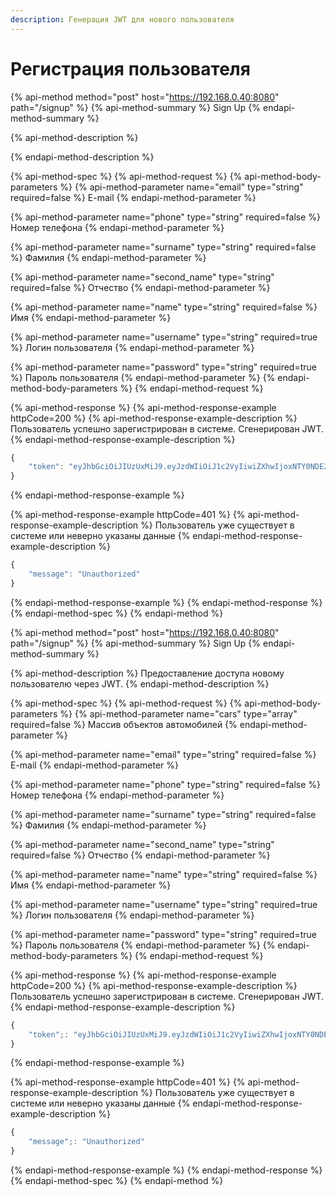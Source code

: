 ```yaml
---
description: Генерация JWT для нового пользователя
---
```


# Регистрация пользователя

{% api-method method="post" host="https://192.168.0.40:8080" path="/signup" %}
{% api-method-summary %}
Sign Up
{% endapi-method-summary %}

{% api-method-description %}

{% endapi-method-description %}

{% api-method-spec %}
{% api-method-request %}
{% api-method-body-parameters %}
{% api-method-parameter name="email" type="string" required=false %}
E-mail
{% endapi-method-parameter %}

{% api-method-parameter name="phone" type="string" required=false %}
Номер телефона
{% endapi-method-parameter %}

{% api-method-parameter name="surname" type="string" required=false %}
Фамилия
{% endapi-method-parameter %}

{% api-method-parameter name="second\_name" type="string" required=false %}
Отчество
{% endapi-method-parameter %}

{% api-method-parameter name="name" type="string" required=false %}
Имя
{% endapi-method-parameter %}

{% api-method-parameter name="username" type="string" required=true %}
Логин пользователя
{% endapi-method-parameter %}

{% api-method-parameter name="password" type="string" required=true %}
Пароль пользователя
{% endapi-method-parameter %}
{% endapi-method-body-parameters %}
{% endapi-method-request %}

{% api-method-response %}
{% api-method-response-example httpCode=200 %}
{% api-method-response-example-description %}
Пользователь успешно зарегистрирован в системе. Сгенерирован JWT.
{% endapi-method-response-example-description %}

```javascript
{
    "token": "eyJhbGciOiJIUzUxMiJ9.eyJzdWIiOiJ1c2VyIiwiZXhwIjoxNTY0NDE2NDM3LCJpYXQiOjE1NjQzOTg0Mzd9.qW30s-tJku4uJ_gUPWReqhtDWWehLk4e4HL3P2gk7xjxYrpXWsF1no21kkfCbcdSzP4s9UJ-9T5Rsvqf8chteg"
}
```
{% endapi-method-response-example %}

{% api-method-response-example httpCode=401 %}
{% api-method-response-example-description %}
Пользователь уже существует в системе или неверно указаны данные
{% endapi-method-response-example-description %}

```javascript
{
    "message": "Unauthorized"
}
```
{% endapi-method-response-example %}
{% endapi-method-response %}
{% endapi-method-spec %}
{% endapi-method %}

{% api-method method="post" host="https://192.168.0.40:8080" path="/signup" %}
{% api-method-summary %}
Sign Up
{% endapi-method-summary %}

{% api-method-description %}
Предоставление доступа новому пользователю через JWT.
{% endapi-method-description %}

{% api-method-spec %}
{% api-method-request %}
{% api-method-body-parameters %}
{% api-method-parameter name="cars" type="array" required=false %}
Массив объектов автомобилей
{% endapi-method-parameter %}

{% api-method-parameter name="email" type="string" required=false %}
E-mail
{% endapi-method-parameter %}

{% api-method-parameter name="phone" type="string" required=false %}
Номер телефона
{% endapi-method-parameter %}

{% api-method-parameter name="surname" type="string" required=false %}
Фамилия
{% endapi-method-parameter %}

{% api-method-parameter name="second\_name" type="string" required=false %}
Отчество
{% endapi-method-parameter %}

{% api-method-parameter name="name" type="string" required=false %}
Имя
{% endapi-method-parameter %}

{% api-method-parameter name="username" type="string" required=true %}
Логин пользователя
{% endapi-method-parameter %}

{% api-method-parameter name="password" type="string" required=true %}
Пароль пользователя
{% endapi-method-parameter %}
{% endapi-method-body-parameters %}
{% endapi-method-request %}

{% api-method-response %}
{% api-method-response-example httpCode=200 %}
{% api-method-response-example-description %}
Пользователь успешно зарегистрирован в системе. Сгенерирован JWT.
{% endapi-method-response-example-description %}

```javascript
{
    "token";: "eyJhbGciOiJIUzUxMiJ9.eyJzdWIiOiJ1c2VyIiwiZXhwIjoxNTY0NDE2NDM3LCJpYXQiOjE1NjQzOTg0Mzd9.qW30s-tJku4uJ_gUPWReqhtDWWehLk4e4HL3P2gk7xjxYrpXWsF1no21kkfCbcdSzP4s9UJ-9T5Rsvqf8chteg"
}
```
{% endapi-method-response-example %}

{% api-method-response-example httpCode=401 %}
{% api-method-response-example-description %}
Пользователь уже существует в системе или неверно указаны данные
{% endapi-method-response-example-description %}

```javascript
{
    "message";: "Unauthorized"
}
```
{% endapi-method-response-example %}
{% endapi-method-response %}
{% endapi-method-spec %}
{% endapi-method %}

